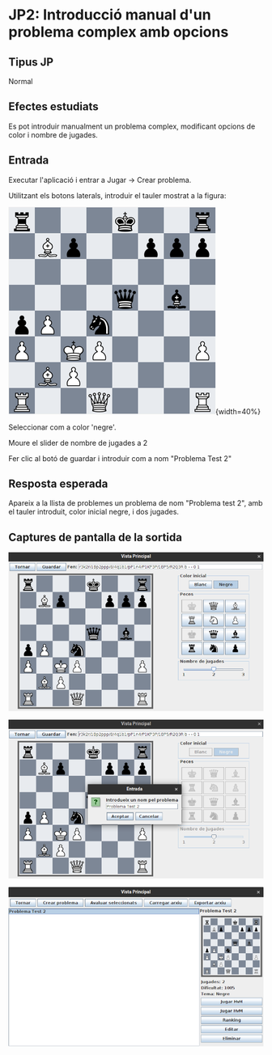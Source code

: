 # JP2: Introducció manual d'un problema complex amb opcions

## Tipus JP

Normal

## Efectes estudiats

Es pot introduir manualment un problema complex, modificant opcions de color i nombre de jugades.

## Entrada

Executar l'aplicació i entrar a Jugar -> Crear problema.

Utilitzant els botons laterals, introduir el tauler mostrat a la figura:

![Tauler a introduir](../imatges_JP/tauler_intro.png){width=40%}

Seleccionar com a color 'negre'.

Moure el slider de nombre de jugades a 2

Fer clic al botó de guardar i introduir com a nom "Problema Test 2"

## Resposta esperada

Apareix a la llista de problemes un problema de nom "Problema test 2", amb el tauler introduit, color inicial negre, i dos jugades.

## Captures de pantalla de la sortida

![Tauler introduit i opcions seleccionades](../imatges_JP/intro_prob_4.png)

![Seleció de nom](../imatges_JP/intro_prob_5.png)

![Problema a la llista](../imatges_JP/intro_prob_6.png)
